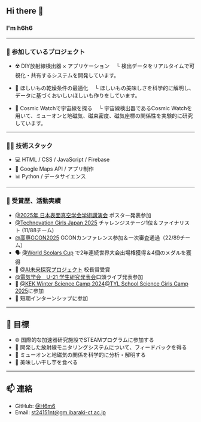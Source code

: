 ## Hi there 👋
### I'm h6h6

---
### 🔬 参加しているプロジェクト

- ☢️ DIY放射線検出器 × アプリケーション
　└ 検出データをリアルタイムで可視化・共有するシステムを開発しています。

- 🍠 ほしいもの乾燥条件の最適化
　└ ほしいもの美味しさを科学的に解明し、データに基づくおいしいほしいも作りをしています。

- 🌌 Cosmic Watchで宇宙線を探る
　└ 宇宙線検出器であるCosmic Watchを用いて、ミューオンと地磁気、磁束密度、磁気座標の関係性を実験的に研究しています。

---

### 👩‍💻 技術スタック

- 💻 HTML / CSS / JavaScript / Firebase  
- 📱 Google Maps API / アプリ制作  
- 📊 Python / データサイエンス
---

### 🏅 受賞歴、活動実績

- [@2025年 日本表面真空学会学術講演会]( https://pub.confit.atlas.jp/en/event/jvss2025)
ポスター発表参加
- [@Technovation Girls Japan 2025](https://www.technovation.waffle-waffle.org/)
チャレンジステージ1位＆ファイナリスト (11/88チーム)
- [@高専GCON2025]( https://gcon.kosen-k.go.jp/)
GCONカンファレンス参加＆一次審査通過（22/89チーム）
- 🗣️ [@World Scolars Cup](https://www.scholarscup.org/)
で2年連続世界大会出場権獲得＆4個のメダルを獲得 
- 🏫 [@AI未来探究プロジェクト](https://www.ibaraki-ct.ac.jp/info/archives/75609) 
校長賞受賞
- [@電気学会　U-21 学生研究発表会](https://www.iee.jp/u-21-2025/)口頭ライブ発表参加
- 🧪 [@KEK Winter Science Camp 2024](https://www.kek.jp/ja/topics/202501311600wsc)[@TYL School Science Girls Camp 2025](https://www.kek.jp/ja/topics/202505021200rikejo)に参加
- 🤖 短期インターンシップに参加

---

## 🎯 目標

- 🌐 国際的な加速器研究施設でSTEAMプログラムに参加する
- 🌟 開発した放射線モニタリングシステムについて、フィードバックを得る
- 📡 ミューオンと地磁気の関係を科学的に分析・解明する
- 🍠 美味しい干し芋を食べる


---

## 📫 連絡

- GitHub: [@H6m6](https://github.com/H6m6)  
- Email: st24151nt@gm.ibaraki-ct.ac.jp  
